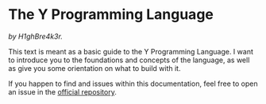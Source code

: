 # The Y Programming Language

_by H1ghBre4k3r._

This text is meant as a basic guide to the Y Programming Language. I want to introduce you to the foundations and concepts of the language, as well as give you some orientation on what to build with it.

If you happen to find and issues within this documentation, feel free to open an issue in the [official repository](https://github.com/H1ghBre4k3r/y-lang/issues).
